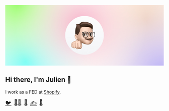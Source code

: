 ![Julien Henrotte](./profile.jpeg)

## Hi there, I'm Julien 👋

I work as a FED at [Shopify](https://www.shopify.com/).

<div style="display: flex; font-size: 18px;">
    <a style="display: inline-block; padding-right: 8px; font-size: 18px;" href="https://www.twitter.tv/julienhe" title="I tweet" target="_blank">🐦</a>
    <a style="display: inline-block; padding-right: 8px; font-size: 18px;" href="https://www.linkedin.com/in/julienhe/" title="I work" target="_blank">👨‍💻</a>
    <a style="display: inline-block; padding-right: 8px; font-size: 18px;" href="https://www.instagram.com/julien_he/" title="I take picture" target="_blank">📸</a>
    <a style="display: inline-block; padding-right: 8px; font-size: 18px;" href="https://medium.com/@Julien_He" title="I write" target="_blank">✍️</a>
    <a style="display: inline-block; padding-right: 8px; font-size: 18px;" href="https://www.twitch.tv/theshoganai" title="I stream" target="_blank">🎥</a>
</div>
